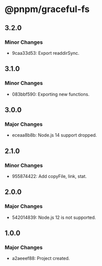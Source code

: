 # @pnpm/graceful-fs

## 3.2.0

### Minor Changes

- 9caa33d53: Export readdirSync.

## 3.1.0

### Minor Changes

- 083bbf590: Exporting new functions.

## 3.0.0

### Major Changes

- eceaa8b8b: Node.js 14 support dropped.

## 2.1.0

### Minor Changes

- 955874422: Add copyFile, link, stat.

## 2.0.0

### Major Changes

- 542014839: Node.js 12 is not supported.

## 1.0.0

### Major Changes

- a2aeeef88: Project created.
